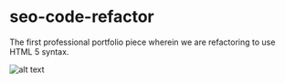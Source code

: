 # seo-code-refactor
The first professional portfolio piece wherein we are refactoring to use HTML 5 syntax.

![alt text](./seo-code-refactor/assets/images/seo-refactor-screen-capture-1.png)

